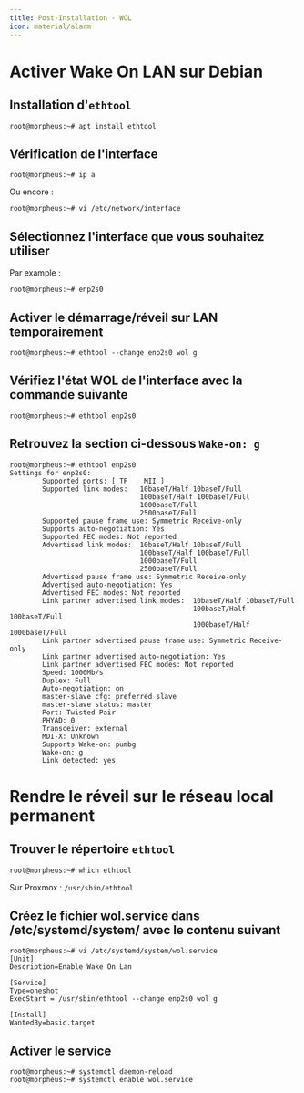 ```yaml
---
title: Post-Installation - WOL
icon: material/alarm
---
```


# Activer Wake On LAN sur Debian

## Installation d'`ethtool`

``` shell
root@morpheus:~# apt install ethtool
```

##  Vérification de l'interface

``` shell
root@morpheus:~# ip a
```
Ou encore :
``` shell
root@morpheus:~# vi /etc/network/interface
```

## Sélectionnez l'interface que vous souhaitez utiliser

Par example :
``` shell
root@morpheus:~# enp2s0
```

## Activer le démarrage/réveil sur LAN temporairement

``` shell
root@morpheus:~# ethtool --change enp2s0 wol g
```

## Vérifiez l'état WOL de l'interface avec la commande suivante

``` shell
root@morpheus:~# ethtool enp2s0
```

## Retrouvez la section ci-dessous `Wake-on: g`

``` shell
root@morpheus:~# ethtool enp2s0 
Settings for enp2s0:
        Supported ports: [ TP    MII ]
        Supported link modes:   10baseT/Half 10baseT/Full
                                100baseT/Half 100baseT/Full
                                1000baseT/Full
                                2500baseT/Full
        Supported pause frame use: Symmetric Receive-only
        Supports auto-negotiation: Yes
        Supported FEC modes: Not reported
        Advertised link modes:  10baseT/Half 10baseT/Full
                                100baseT/Half 100baseT/Full
                                1000baseT/Full
                                2500baseT/Full
        Advertised pause frame use: Symmetric Receive-only
        Advertised auto-negotiation: Yes
        Advertised FEC modes: Not reported
        Link partner advertised link modes:  10baseT/Half 10baseT/Full
                                             100baseT/Half 100baseT/Full
                                             1000baseT/Half 1000baseT/Full
        Link partner advertised pause frame use: Symmetric Receive-only
        Link partner advertised auto-negotiation: Yes
        Link partner advertised FEC modes: Not reported
        Speed: 1000Mb/s
        Duplex: Full
        Auto-negotiation: on
        master-slave cfg: preferred slave
        master-slave status: master
        Port: Twisted Pair
        PHYAD: 0
        Transceiver: external
        MDI-X: Unknown
        Supports Wake-on: pumbg
        Wake-on: g
        Link detected: yes
```

# Rendre le réveil sur le réseau local permanent

## Trouver le répertoire `ethtool`

``` shell
root@morpheus:~# which ethtool
```

Sur Proxmox : `/usr/sbin/ethtool`

## Créez le fichier wol.service dans /etc/systemd/system/ avec le contenu suivant

``` shell
root@morpheus:~# vi /etc/systemd/system/wol.service
[Unit]
Description=Enable Wake On Lan

[Service]
Type=oneshot
ExecStart = /usr/sbin/ethtool --change enp2s0 wol g

[Install]
WantedBy=basic.target
```

## Activer le service

``` shell
root@morpheus:~# systemctl daemon-reload
root@morpheus:~# systemctl enable wol.service
```

